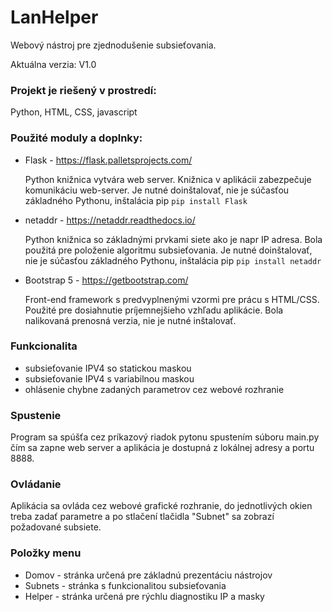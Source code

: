 # LanHelper

Webový nástroj pre zjednodušenie subsieťovania.

Aktuálna verzia:    V1.0

### Projekt je riešený v prostredí:
Python, HTML, CSS, javascript

### Použité moduly a doplnky: 

- Flask - https://flask.palletsprojects.com/
  
    Python knižnica vytvára web server.
    Knižnica v aplikácii zabezpečuje komunikáciu web-server.
    Je nutné doinštalovať, nie je súčasťou základného Pythonu, inštalácia pip `pip install Flask`


- netaddr - https://netaddr.readthedocs.io/

    Python knižnica so základnými prvkami siete ako je napr IP adresa.
    Bola použitá pre položenie algoritmu subsieťovania.
    Je nutné doinštalovať, nie je súčasťou základného Pythonu, inštalácia pip `pip install netaddr`


- Bootstrap 5 - https://getbootstrap.com/

    Front-end framework s predvyplnenými vzormi pre prácu s HTML/CSS.
    Použité pre dosiahnutie príjemnejšieho vzhľadu aplikácie.
    Bola nalikovaná prenosná verzia, nie je nutné inštalovať.

### Funkcionalita

- subsieťovanie IPV4 so statickou maskou
- subsieťovanie IPV4 s variabilnou maskou
- ohlásenie chybne zadaných parametrov cez webové rozhranie

### Spustenie

Program sa spúšťa cez príkazový riadok pytonu spustením súboru main.py čím sa zapne web server a aplikácia je dostupná z lokálnej adresy a portu 8888.

### Ovládanie
 
Aplikácia sa ovláda cez webové grafické rozhranie, do jednotlivých okien treba zadať parametre a po stlačení tlačidla "Subnet" sa zobrazí požadované subsiete.


### Položky menu
 
- Domov - stránka určená pre základnú prezentáciu nástrojov
- Subnets - stránka s funkcionalitou subsieťovania
- Helper - stránka určená pre rýchlu diagnostiku IP a masky

